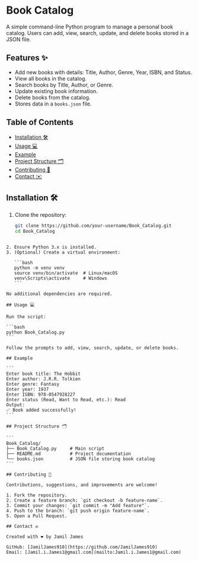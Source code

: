 # Book Catalog
A simple command-line Python program to manage a personal book catalog. Users can add, view, search, update, and delete books stored in a JSON file.

## Features ✨
- Add new books with details: Title, Author, Genre, Year, ISBN, and Status.
- View all books in the catalog.
- Search books by Title, Author, or Genre.
- Update existing book information.
- Delete books from the catalog.
- Stores data in a `books.json` file.

## Table of Contents
- [Installation 🛠️](#installation-🛠️)
- [Usage 💻](#usage-💻)
- [Example](#example)
- [Project Structure 🗂️](#project-structure-🗂️)
- [Contributing 🤝](#contributing-🤝)
- [Contact ✉️](#contact-✉️)

## Installation 🛠️
1. Clone the repository:
   ```bash
   git clone https://github.com/your-username/Book_Catalog.git
   cd Book_Catalog
````

2. Ensure Python 3.x is installed.
3. (Optional) Create a virtual environment:

   ```bash
   python -m venv venv
   source venv/bin/activate  # Linux/macOS
   venv\Scripts\activate     # Windows
   ```

No additional dependencies are required.

## Usage 💻

Run the script:

```bash
python Book_Catalog.py
```

Follow the prompts to add, view, search, update, or delete books.

## Example

```
Enter book title: The Hobbit
Enter author: J.R.R. Tolkien
Enter genre: Fantasy
Enter year: 1937
Enter ISBN: 978-0547928227
Enter status (Read, Want to Read, etc.): Read
Output:
✅ Book added successfully!
```

## Project Structure 🗂️

```
Book_Catalog/
├── Book_Catalog.py     # Main script
├── README.md           # Project documentation
└── books.json          # JSON file storing book catalog
```

## Contributing 🤝

Contributions, suggestions, and improvements are welcome!

1. Fork the repository.
2. Create a feature branch: `git checkout -b feature-name`.
3. Commit your changes: `git commit -m "Add feature"`.
4. Push to the branch: `git push origin feature-name`.
5. Open a Pull Request.

## Contact ✉️

Created with ❤️ by Jamil James

GitHub: [JamilJames910](https://github.com/JamilJames910)
Email: [Jamil.i.James1@gmail.com](mailto:Jamil.i.James1@gmail.com)


